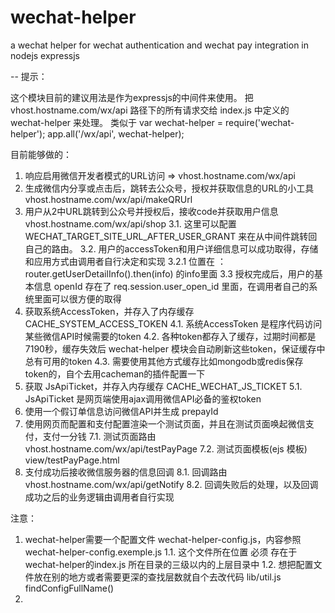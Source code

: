 # wechat-helper
a wechat helper for wechat authentication and wechat pay integration in nodejs expressjs

--
提示：

这个模块目前的建议用法是作为expressjs的中间件来使用。
把 vhost.hostname.com/wx/api 路径下的所有请求交给 index.js 中定义的  wechat-helper 来处理。
类似于
var wechat-helper = require('wechat-helper');
app.all('/wx/api', wechat-helper);


目前能够做的：
1. 响应启用微信开发者模式的URL访问   =>   vhost.hostname.com/wx/api
2. 生成微信内分享或点击后，跳转去公众号，授权并获取信息的URL的小工具  vhost.hostname.com/wx/api/makeQRUrl
3. 用户从2中URL跳转到公众号并授权后，接收code并获取用户信息          vhost.hostname.com/wx/api/shop
3.1.  这里可以配置  WECHAT_TARGET_SITE_URL_AFTER_USER_GRANT 来在从中间件跳转回自己的路由。
3.2.  用户的accessToken和用户详细信息可以成功取得，存储和应用方式由调用者自行决定和实现
3.2.1    位置在 ：  router.getUserDetailInfo().then(info)   的info里面
3.3   授权完成后，用户的基本信息  openId 存在了  req.session.user_open_id 里面，在调用者自己的系统里面可以很方便的取得
4. 获取系统AccessToken，并存入了内存缓存 CACHE_SYSTEM_ACCESS_TOKEN
4.1.   系统AccessToken 是程序代码访问某些微信API时候需要的token
4.2.   各种token都存入了缓存，过期时间都是7190秒，缓存失效后 wechat-helper 模块会自动刷新这些token，保证缓存中总有可用的token
4.3.   需要使用其他方式缓存比如mongodb或redis保存token的，自个去用cacheman的插件配置一下
5. 获取 JsApiTicket，并存入内存缓存 CACHE_WECHAT_JS_TICKET
5.1.   JsApiTicket 是网页端使用ajax调用微信API必备的鉴权token
6. 使用一个假订单信息访问微信API并生成 prepayId
7. 使用网页而配置和支付配置渲染一个测试页面，并且在测试页面唤起微信支付，支付一分钱
7.1.    测试页面路由              vhost.hostname.com/wx/api/testPayPage
7.2.    测试页面模板(ejs 模板)    view/testPayPage.html
8. 支付成功后接收微信服务器的信息回调
8.1.     回调路由                  vhost.hostname.com/wx/api/getNotify
8.2.     回调失败后的处理，以及回调成功之后的业务逻辑由调用者自行实现


注意：
1. wechat-helper需要一个配置文件  wechat-helper-config.js，内容参照 wechat-helper-config.exemple.js
1.1.   这个文件所在位置 必须 存在于 wechat-helper的index.js 所在目录的三级以内的上层目录中
1.2.   想把配置文件放在别的地方或者需要更深的查找层数就自个去改代码   lib/util.js    findConfigFullName()
2.

